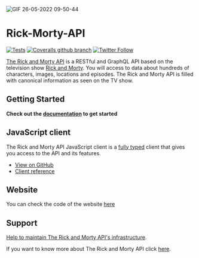 ![GIF 26-05-2022 09-50-44](https://user-images.githubusercontent.com/79206432/170491137-db32760f-d326-4c83-b793-3921983925db.gif)
# Rick-Morty-API

[![Tests](https://github.com/afuh/rick-and-morty-api/workflows/Tests/badge.svg)](https://github.com/afuh/rick-and-morty-api/actions?query=workflow:Tests)
[![Coveralls github branch](https://img.shields.io/coveralls/github/afuh/rick-and-morty-api/master.svg?style=flat-square)](https://coveralls.io/github/afuh/rick-and-morty-api?branch=develop)
[![Twitter Follow](https://img.shields.io/twitter/follow/rickandmortyapi.svg?style=flat-square&label=Follow)](https://twitter.com/rickandmortyapi)


[The Rick and Morty API](https://rickandmortyapi.com) is a RESTful and GraphQL API based on the television show [Rick and Morty](https://www.adultswim.com/videos/rick-and-morty). You will access to data about hundreds of characters, images, locations and episodes. The Rick and Morty API is filled with canonical information as seen on the TV show.

## Getting Started
**Check out the [documentation](https://rickandmortyapi.com/documentation) to get started**

## JavaScript client
The Rick and Morty API JavaScript client is a [fully typed](https://javascript.rickandmortyapi.com/modules/interfaces.html) client that gives you access to the API and its features. 

- [View on GitHub](https://github.com/afuh/rick-and-morty-api-node)
- [Client reference](https://javascript.rickandmortyapi.com)

## Website
You can check the code of the website [here](https://github.com/afuh/rick-and-morty-api-site)

## Support
[Help to maintain The Rick and Morty API's infrastructure](https://rickandmortyapi.com/help-us).

If you want to know more about The Rick and Morty API click [here](https://rickandmortyapi.com/about).

